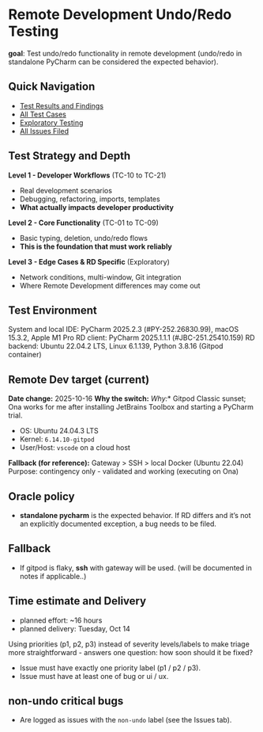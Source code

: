 # Remote Development Undo/Redo Testing

**goal**: Test undo/redo functionality in remote development (undo/redo in standalone PyCharm can be considered the expected behavior).

## Quick Navigation
- [Test Results and Findings](https://github.com/narekp/rd-undo-redo-test/blob/main/TEST_RESULTS.md)
- [All Test Cases](https://github.com/narekp/rd-undo-redo-test/blob/main/testCases.md) 
- [Exploratory Testing](https://github.com/narekp/rd-undo-redo-test/blob/main/exploratory_areas_undo_redo_rd.md)
- [All Issues Filed](https://github.com/narekp/rd-undo-redo-test/issues)

## Test Strategy and Depth

**Level 1 - Developer Workflows** (TC-10 to TC-21)
- Real development scenarios
- Debugging, refactoring, imports, templates
- **What actually impacts developer productivity**

**Level 2 - Core Functionality** (TC-01 to TC-09)
- Basic typing, deletion, undo/redo flows
- **This is the foundation that must work reliably**

**Level 3 - Edge Cases & RD Specific** (Exploratory)
- Network conditions, multi-window, Git integration
- Where Remote Development differences may come out

## Test Environment
System and local IDE: PyCharm 2025.2.3 (#PY-252.26830.99), macOS 15.3.2, Apple M1 Pro
RD client: PyCharm 2025.1.1.1 (#JBC-251.25410.159)
RD backend: Ubuntu 22.04.2 LTS, Linux 6.1.139, Python 3.8.16 (Gitpod container)

## Remote Dev target (current)
**Date change:** 2025-10-16
**Why the switch:** *Why:** Gitpod Classic sunset; Ona works for me after installing JetBrains Toolbox and starting a PyCharm trial.
- OS: Ubuntu 24.04.3 LTS
- Kernel: `6.14.10-gitpod`
- User/Host: `vscode` on a cloud host

**Fallback (for reference):** Gateway > SSH > local Docker (Ubuntu 22.04)  
Purpose: contingency only - validated and working (executing on Ona)

## Oracle policy
- **standalone pycharm** is the expected behavior. If RD differs and it’s not an explicitly documented exception, a bug needs to be filed.

## Fallback
- If gitpod is flaky, **ssh** with gateway will be used. (will be documented in notes if applicable..)

## Time estimate and Delivery
- planned effort: ~16 hours
- planned delivery: Tuesday, Oct 14

Using priorities (p1, p2, p3) instead of severity levels/labels to make triage more straightforward - answers one question: how soon should it be fixed?
- Issue must have exactly one priority label (p1 / p2 / p3).
- Issue must have at least one of bug or ui / ux.
## non-undo critical bugs
- Are logged as issues with the `non-undo` label (see the Issues tab).

